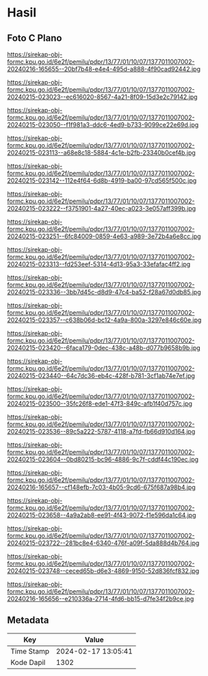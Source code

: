 # Hasil

## Foto C Plano

https://sirekap-obj-formc.kpu.go.id/6e2f/pemilu/pdpr/13/77/01/10/07/1377011007002-20240216-165655--20bf7b48-e4e4-495d-a888-4f90cad92442.jpg

https://sirekap-obj-formc.kpu.go.id/6e2f/pemilu/pdpr/13/77/01/10/07/1377011007002-20240215-023023--ec616020-8567-4a21-8f09-15d3e2c79142.jpg

https://sirekap-obj-formc.kpu.go.id/6e2f/pemilu/pdpr/13/77/01/10/07/1377011007002-20240215-023050--f1f981a3-ddc6-4ed9-b733-9099ce22e69d.jpg

https://sirekap-obj-formc.kpu.go.id/6e2f/pemilu/pdpr/13/77/01/10/07/1377011007002-20240215-023113--a68e8c18-5884-4c1e-b2fb-23340b0cef4b.jpg

https://sirekap-obj-formc.kpu.go.id/6e2f/pemilu/pdpr/13/77/01/10/07/1377011007002-20240215-023142--112e4f64-6d8b-4919-ba00-97cd565f500c.jpg

https://sirekap-obj-formc.kpu.go.id/6e2f/pemilu/pdpr/13/77/01/10/07/1377011007002-20240215-023222--f3751901-4a27-40ec-a023-3e057aff399b.jpg

https://sirekap-obj-formc.kpu.go.id/6e2f/pemilu/pdpr/13/77/01/10/07/1377011007002-20240215-023251--6fc84009-0859-4e63-a989-3e72b4a6e8cc.jpg

https://sirekap-obj-formc.kpu.go.id/6e2f/pemilu/pdpr/13/77/01/10/07/1377011007002-20240215-023313--fd253eef-5314-4d13-95a3-33efafac4ff2.jpg

https://sirekap-obj-formc.kpu.go.id/6e2f/pemilu/pdpr/13/77/01/10/07/1377011007002-20240215-023336--3bb7d45c-d8d9-47c4-ba52-f28a67d0db85.jpg

https://sirekap-obj-formc.kpu.go.id/6e2f/pemilu/pdpr/13/77/01/10/07/1377011007002-20240215-023357--c638b06d-bc12-4a9a-800a-3297e846c60e.jpg

https://sirekap-obj-formc.kpu.go.id/6e2f/pemilu/pdpr/13/77/01/10/07/1377011007002-20240215-023420--6faca179-0dec-438c-a48b-d077b9658b9b.jpg

https://sirekap-obj-formc.kpu.go.id/6e2f/pemilu/pdpr/13/77/01/10/07/1377011007002-20240215-023440--64c7dc36-eb4c-428f-b781-3cf1ab74e7ef.jpg

https://sirekap-obj-formc.kpu.go.id/6e2f/pemilu/pdpr/13/77/01/10/07/1377011007002-20240215-023500--35fc26f8-ede1-47f3-849c-afb1f40d757c.jpg

https://sirekap-obj-formc.kpu.go.id/6e2f/pemilu/pdpr/13/77/01/10/07/1377011007002-20240215-023536--89c5a222-5787-4118-a7fd-fb66d910d164.jpg

https://sirekap-obj-formc.kpu.go.id/6e2f/pemilu/pdpr/13/77/01/10/07/1377011007002-20240215-023604--0bd80215-bc96-4886-9c7f-cddf44c190ec.jpg

https://sirekap-obj-formc.kpu.go.id/6e2f/pemilu/pdpr/13/77/01/10/07/1377011007002-20240216-165657--cf148efb-7c03-4b05-9cd6-675f687a98b4.jpg

https://sirekap-obj-formc.kpu.go.id/6e2f/pemilu/pdpr/13/77/01/10/07/1377011007002-20240215-023658--4a9a2ab8-ee91-4f43-9072-f1e596da1c64.jpg

https://sirekap-obj-formc.kpu.go.id/6e2f/pemilu/pdpr/13/77/01/10/07/1377011007002-20240215-023722--281bc8e4-6340-476f-a09f-5da888d4b764.jpg

https://sirekap-obj-formc.kpu.go.id/6e2f/pemilu/pdpr/13/77/01/10/07/1377011007002-20240215-023748--ceced65b-d6e3-4869-9150-52d836fcf832.jpg

https://sirekap-obj-formc.kpu.go.id/6e2f/pemilu/pdpr/13/77/01/10/07/1377011007002-20240216-165656--e210336a-2714-4fd6-bb15-d7fe34f2b9ce.jpg


## Metadata

| Key        | Value               |
| ---------- | ------------------- |
| Time Stamp | 2024-02-17 13:05:41 |
| Kode Dapil | 1302                |



